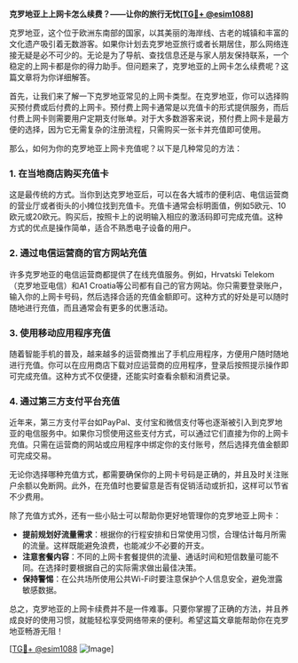 **克罗地亚上上网卡怎么续费？——让你的旅行无忧[[TG💪+ @esim1088](https://t.me/s/esim1088)]**

克罗地亚，这个位于欧洲东南部的国家，以其美丽的海岸线、古老的城镇和丰富的文化遗产吸引着无数游客。如果你计划去克罗地亚旅行或者长期居住，那么网络连接无疑是必不可少的。无论是为了导航、查找信息还是与家人朋友保持联系，一个稳定的上网卡都是你的得力助手。但问题来了，克罗地亚的上网卡怎么续费呢？这篇文章将为你详细解答。

首先，让我们来了解一下克罗地亚常见的上网卡类型。在克罗地亚，你可以选择购买预付费或后付费的上网卡。预付费上网卡通常是以充值卡的形式提供服务，而后付费上网卡则需要用户定期支付账单。对于大多数游客来说，预付费上网卡是最方便的选择，因为它无需复杂的注册流程，只需购买一张卡并充值即可使用。

那么，如何为你的克罗地亚上网卡充值呢？以下是几种常见的方法：

### 1. 在当地商店购买充值卡

这是最传统的方式。当你到达克罗地亚后，可以在各大城市的便利店、电信运营商的营业厅或者街头的小摊位找到充值卡。充值卡通常会标明面值，例如5欧元、10欧元或20欧元。购买后，按照卡上的说明输入相应的激活码即可完成充值。这种方式的优点是操作简单，适合不熟悉电子设备的用户。

### 2. 通过电信运营商的官方网站充值

许多克罗地亚的电信运营商都提供了在线充值服务。例如，Hrvatski Telekom（克罗地亚电信）和A1 Croatia等公司都有自己的官方网站。你只需要登录账户，输入你的上网卡号码，然后选择合适的充值金额即可。这种方式的好处是可以随时随地进行充值，而且通常会有更多的优惠活动。

### 3. 使用移动应用程序充值

随着智能手机的普及，越来越多的运营商推出了手机应用程序，方便用户随时随地进行充值。你可以在应用商店下载对应运营商的应用程序，登录后按照提示操作即可完成充值。这种方式不仅便捷，还能实时查看余额和消费记录。

### 4. 通过第三方支付平台充值

近年来，第三方支付平台如PayPal、支付宝和微信支付等也逐渐被引入到克罗地亚的电信服务中。如果你习惯使用这些支付方式，可以通过它们直接为你的上网卡充值。只需在运营商的网站或应用程序中绑定你的支付账号，然后选择充值金额即可完成交易。

无论你选择哪种充值方式，都需要确保你的上网卡号码是正确的，并且及时关注账户余额以免断网。此外，在充值时也要留意是否有促销活动或折扣，这样可以节省不少费用。

除了充值方式外，还有一些小贴士可以帮助你更好地管理你的克罗地亚上网卡：

- **提前规划好流量需求**：根据你的行程安排和日常使用习惯，合理估计每月所需的流量。这样既能避免浪费，也能减少不必要的开支。
- **注意套餐内容**：不同的上网卡套餐提供的流量、通话时间和短信数量可能不同。在选择时要根据自己的实际需求做出最佳决策。
- **保持警惕**：在公共场所使用公共Wi-Fi时要注意保护个人信息安全，避免泄露敏感数据。

总之，克罗地亚的上网卡续费并不是一件难事。只要你掌握了正确的方法，并且养成良好的使用习惯，就能轻松享受网络带来的便利。希望这篇文章能帮助你在克罗地亚畅游无阻！

[[TG💪+ @esim1088](https://t.me/s/esim1088) ![Image](https://i.postimg.cc/4NQfJmqS/Snipaste-2025-05-13-00-14-12.png)]